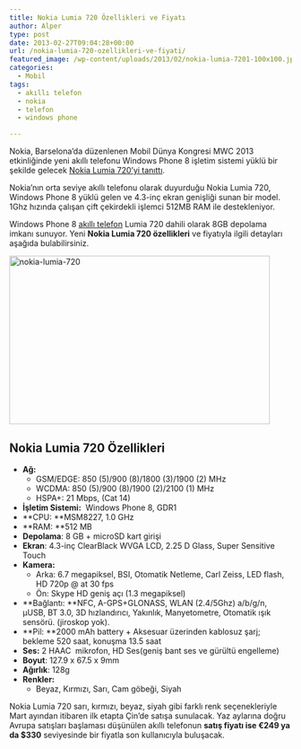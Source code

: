 ```yaml
---
title: Nokia Lumia 720 Özellikleri ve Fiyatı
author: Alper
type: post
date: 2013-02-27T09:04:28+00:00
url: /nokia-lumia-720-ozellikleri-ve-fiyati/
featured_image: /wp-content/uploads/2013/02/nokia-lumia-7201-100x100.jpg
categories:
  - Mobil
tags:
  - akıllı telefon
  - nokia
  - telefon
  - windows phone

---
```

Nokia, Barselona’da düzenlenen Mobil Dünya Kongresi MWC 2013 etkinliğinde yeni akıllı telefonu Windows Phone 8 işletim sistemi yüklü bir şekilde gelecek [Nokia Lumia 720&#8217;yi tanıttı][1].

Nokia’nın orta seviye akıllı telefonu olarak duyurduğu Nokia Lumia 720, Windows Phone 8 yüklü gelen ve 4.3-inç ekran genişliği sunan bir model. 1Ghz hızında çalışan çift çekirdekli işlemci 512MB RAM ile destekleniyor.

Windows Phone 8 [akıllı telefon][2] Lumia 720 dahili olarak 8GB depolama imkanı sunuyor. Yeni **Nokia Lumia 720 özellikleri** ve fiyatıyla ilgili detayları aşağıda bulabilirsiniz.

<img class="aligncenter size-full wp-image-12211" alt="nokia-lumia-720" src="https://www.murekkep.org/wp-content/uploads/2013/02/nokia-lumia-7201.jpg" width="465" height="300" srcset="https://www.murekkep.org/wp-content/uploads/2013/02/nokia-lumia-7201.jpg 465w, https://www.murekkep.org/wp-content/uploads/2013/02/nokia-lumia-7201-400x258.jpg 400w, https://www.murekkep.org/wp-content/uploads/2013/02/nokia-lumia-7201-50x32.jpg 50w, https://www.murekkep.org/wp-content/uploads/2013/02/nokia-lumia-7201-125x80.jpg 125w, https://www.murekkep.org/wp-content/uploads/2013/02/nokia-lumia-7201-300x193.jpg 300w" sizes="(max-width: 465px) 100vw, 465px" /> 

## Nokia Lumia 720 Özellikleri

  * **Ağ:** 
      * GSM/EDGE: 850 (5)/900 (8)/1800 (3)/1900 (2) MHz
      * WCDMA: 850 (5)/900 (8)/1900 (2)/2100 (1) MHz
      * HSPA+: 21 Mbps, (Cat 14)
  * **İşletim Sistemi:**  Windows Phone 8, GDR1
  * **CPU: **MSM8227, 1.0 GHz
  * **RAM: **512 MB
  * **Depolama**: 8 GB + microSD kart girişi
  * **Ekran**: 4.3-inç ClearBlack WVGA LCD, 2.25 D Glass, Super Sensitive Touch
  * **Kamera:** 
      * Arka: 6.7 megapiksel, BSI, Otomatik Netleme, Carl Zeiss, LED flash, HD 720p @ at 30 fps
      * Ön: Skype HD geniş açı (1.3 megapiksel)
  * **Bağlantı: **NFC, A-GPS+GLONASS, WLAN (2.4/5Ghz) a/b/g/n, µUSB, BT 3.0, 3D hızlandırıcı, Yakınlık, Manyetometre, Otomatik ışık sensörü. (jiroskop yok).
  * **Pil: **2000 mAh battery + Aksesuar üzerinden kablosuz şarj; bekleme 520 saat, konuşma 13.5 saat
  * **Ses:** 2 HAAC  mikrofon, HD Ses(geniş bant ses ve gürültü engelleme)
  * **Boyut**: 127.9 x 67.5 x 9mm
  * **Ağırlık**: 128g
  * **Renkler:** 
      * Beyaz, Kırmızı, Sarı, Cam göbeği, Siyah

Nokia Lumia 720 sarı, kırmızı, beyaz, siyah gibi farklı renk seçenekleriyle Mart ayından itibaren ilk etapta Çin’de satışa sunulacak. Yaz aylarına doğru Avrupa satışları başlaması düşünülen akıllı telefonun **satış fiyatı ise €249 ya da $330** seviyesinde bir fiyatla son kullanıcıyla buluşacak.

 [1]: https://www.murekkep.org/nokianin-windows-phone-8-akilli-telefonlari-nokia-lumia-520-ve-lumia-720-duyuruldu-12208 "Nokia’nın Windows Phone 8 Akıllı Telefonları Nokia Lumia 520 ve Lumia 720 Duyuruldu"
 [2]: https://www.murekkep.org/telefon "telefon"